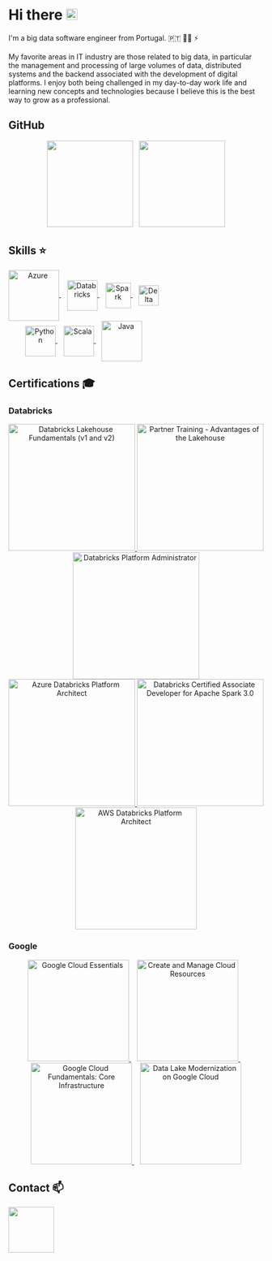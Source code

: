# Hi there <img src="https://media.giphy.com/media/hvRJCLFzcasrR4ia7z/giphy.gif" width="22px">

I'm a big data software engineer from Portugal. :portugal: :man_technologist: :zap:

My favorite areas in IT industry are those related to big data, in particular the management and processing of large volumes of data, distributed systems and the backend associated with the development of digital platforms. I enjoy both being challenged in my day-to-day work life and learning new concepts and technologies because I believe this is the best way to grow as a professional.

## GitHub
<p align="center">
    <img height="170px" src="https://github-readme-stats.vercel.app/api?username=Nelson198&count_private=true&theme=slateorange&show_icons=true"/>
    &nbsp;
    <img height="170px" src="https://github-readme-stats.vercel.app/api/top-langs/?username=Nelson198&layout=compact&theme=slateorange&show_icons=true"/>
</p>

## Skills :star:
<div style="display: inline-block" align="center">
    <a href="https://azure.microsoft.com" target="_blank">
	<img align="center" alt="Azure" height="100px" src="https://cdn.jsdelivr.net/gh/devicons/devicon/icons/azure/azure-original-wordmark.svg"/>
    </a>
    &nbsp;&nbsp;
    <a href="https://www.databricks.com" target="_blank">
        <img align="center" alt="Databricks" height="60px" src="https://www.databricks.com/en-website-assets/static/e6b356d9819308e5133bac62bb1e81ff/db-logo-stacked-white-desktop.svg">
    </a>
    &nbsp;&nbsp;
    <a href="https://spark.apache.org" target="_blank">
	<img align="center" alt="Spark" height="50px" src="https://spark.apache.org/images/spark-logo-rev.svg">
    </a>
    &nbsp;&nbsp;
    <a href="https://delta.io" target="_blank">
        <img align="center" alt="Delta Lake" height="40px" src="https://delta.io/static/delta-lake-logo-a1c0d80d23c17de5f5d7224cb40f15dc.svg">
    </a>
    <br>
    <a href="https://www.python.org" target="_blank">
        <img align="center" alt="Python" height="60px" src="https://s3.dualstack.us-east-2.amazonaws.com/pythondotorg-assets/media/files/python-logo-only.svg">
    </a>
    &nbsp;&nbsp;
    <a href="https://www.scala-lang.org" target="_blank">
        <img align="center" alt="Scala" height="60px" src="https://upload.wikimedia.org/wikipedia/commons/3/39/Scala-full-color.svg">
    </a>
    &nbsp;&nbsp;
    <a href="https://www.java.com" target="_blank">
	<img align="center" alt="Java" height="80px" src="https://upload.wikimedia.org/wikipedia/pt/3/30/Java_programming_language_logo.svg">
    </a>
</div>

## Certifications :mortar_board:
### Databricks
<div style="display: inline-block" align="center">
    <a href="https://credentials.databricks.com/83955591-4668-449d-85fe-05736b2f51af" target="_blank">
        <img alt="Databricks Lakehouse Fundamentals (v1 and v2)" height="250px" src="https://templates.images.credential.net/16509948849242752807044385742422.png">
    </a>
    <a href="https://credentials.databricks.com/a991075b-1395-449d-8b15-45c47b87e737" target="_blank">
        <img alt="Partner Training - Advantages of the Lakehouse" height="250px" src="https://templates.images.credential.net/16859773694313675491101455555626.png">
    </a>
    <a href="https://credentials.databricks.com/fe3768ca-7715-4718-89ff-10d435b1083e" target="_blank">
        <img alt="Databricks Platform Administrator" height="250px" src="https://templates.images.credential.net/16638732864435805707396627386425.png">
    </a>
    <br>
    <a href="https://credentials.databricks.com/fd8cbec8-8f5c-4352-9f38-258ce3c0cf18" target="_blank">
        <img alt="Azure Databricks Platform Architect" height="250px" src="https://templates.images.credential.net/16875328858623774637935876095299.png">
    </a>
    <a href="https://credentials.databricks.com/c709948f-6877-45a5-8155-9e5ef7c8fe6a" target="_blank">
        <img alt="Databricks Certified Associate Developer for Apache Spark 3.0" height="250px" src="https://templates.images.credential.net/16491856424607350801669276089387.png">
    </a>
    <a href="https://credentials.databricks.com/b73fd59f-98b1-459d-8d14-f9ab1857e047" target="_blank">
        <img alt="AWS Databricks Platform Architect" height="240px" src="https://templates.images.credential.net/16875325626855413728527958986373.png">
    </a>
</div>

### Google
<div style="display: inline-block" align="center">
    <a href="https://partner.cloudskillsboost.google/public_profiles/ba45db90-eea8-46b3-a353-1b2f19ea0557/badges/4373480" target="_blank">
        <img alt="Google Cloud Essentials" height="200px" src="https://cdn.qwiklabs.com/xRejIPM4k6VgI8%2B%2B2Nz5bFHFx8PwK0nn9oQofkJOsS4%3D">
    </a>
    &nbsp;&nbsp;
    <a href="https://partner.cloudskillsboost.google/public_profiles/ba45db90-eea8-46b3-a353-1b2f19ea0557/badges/4375985" target="_blank">
        <img alt="Create and Manage Cloud Resources" height="200px" src="https://cdn.qwiklabs.com/TbOoOcpQdNxRawSvSE3K5cbakxBmki8F%2FgjwN6yKY98%3D">
    </a>
    &nbsp;&nbsp;
    <a href="https://partner.cloudskillsboost.google/public_profiles/ba45db90-eea8-46b3-a353-1b2f19ea0557/badges/4427248" target="_blank">
        <img alt="Google Cloud Fundamentals: Core Infrastructure" height="200px" src="https://cdn.qwiklabs.com/7Ctp1V%2BhbOSmQLBRz91XFL6iYW8s36LJsK3MDyaRdJI%3D">
    </a>
    &nbsp;&nbsp;
    <a href="https://partner.cloudskillsboost.google/public_profiles/ba45db90-eea8-46b3-a353-1b2f19ea0557/badges/4988109" target="_blank">
        <img alt="Data Lake Modernization on Google Cloud" height="200px" src="https://cdn.qwiklabs.com/d4JsUitam2DTgexyzjvReFL4UyfLo5l9kc2jZigVP5s%3D">
    </a>
</div>

## Contact :mailbox:
<div style="display: inline-block" align="center">
    <a href="https://www.linkedin.com/in/nelson198">
	<img width="90px" src="https://img.shields.io/badge/LinkedIn-0077B5?style=flat&logo=linkedin&logoColor=white"/>
    </a>
</div>

